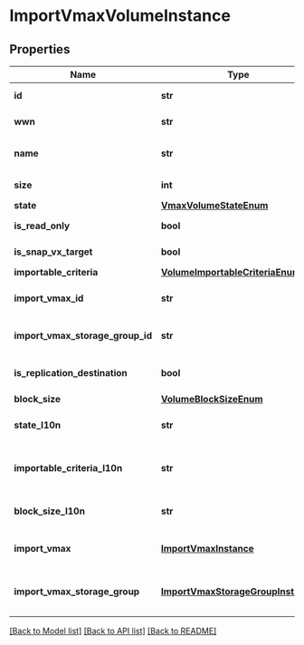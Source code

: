 # ImportVmaxVolumeInstance

## Properties
Name | Type | Description | Notes
------------ | ------------- | ------------- | -------------
**id** | **str** | Unique identifier of the VMAX volume. | [optional] 
**wwn** | **str** | World Wide Name (WWN) of the VMAX volume. | [optional] 
**name** | **str** | Name of the VMAX volume.  This property supports case-insensitive filtering. | [optional] 
**size** | **int** | Size of the VMAX volume, in bytes. | [optional] 
**state** | [**VmaxVolumeStateEnum**](VmaxVolumeStateEnum.md) |  | [optional] 
**is_read_only** | **bool** | Indicates whether the VMAX volume is a read only volume. | [optional] 
**is_snap_vx_target** | **bool** | Indicates whether the VMAX volume is a SnapVX target. | [optional] 
**importable_criteria** | [**VolumeImportableCriteriaEnum**](VolumeImportableCriteriaEnum.md) |  | [optional] 
**import_vmax_id** | **str** | Unique identifier of the VMAX storage system to which the VMAX volume belongs. | [optional] 
**import_vmax_storage_group_id** | **str** | Unique identifier of the storage group to which the VMAX volume belongs. | [optional] 
**is_replication_destination** | **bool** | Indicates whether the VMAX storage group is a replication destination. | [optional] 
**block_size** | [**VolumeBlockSizeEnum**](VolumeBlockSizeEnum.md) |  | [optional] 
**state_l10n** | **str** | Localized message string corresponding to state Was added in version 3.0.0.0. | [optional] 
**importable_criteria_l10n** | **str** | Localized message string corresponding to importable_criteria Was added in version 3.0.0.0. | [optional] 
**block_size_l10n** | **str** | Localized message string corresponding to block_size Was added in version 3.0.0.0. | [optional] 
**import_vmax** | [**ImportVmaxInstance**](ImportVmaxInstance.md) | This is the embeddable reference form of import_vmax_id attribute. | [optional] 
**import_vmax_storage_group** | [**ImportVmaxStorageGroupInstance**](ImportVmaxStorageGroupInstance.md) | This is the embeddable reference form of import_vmax_storage_group_id attribute. | [optional] 

[[Back to Model list]](../README.md#documentation-for-models) [[Back to API list]](../README.md#documentation-for-api-endpoints) [[Back to README]](../README.md)


